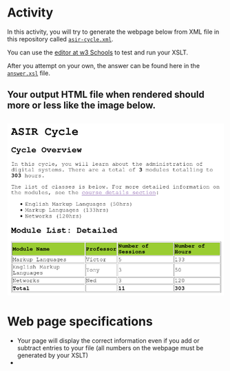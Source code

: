 # Activity
In this activity, you will try to generate the webpage below from XML file in this repository called [`asir-cycle.xml`](https://github.com/TonyTerrasa/xslt-basics-activity/blob/main/asir-cycle-activity/asir-cycle.xml).


You can use the [editor at w3 Schools](https://www.w3schools.com/xml/tryxslt.asp?xmlfile=cdcatalog&xsltfile=cdcatalog) to test and run your XSLT. 


After you attempt on your own, the answer can be found here in the [`answer.xsl`](https://github.com/TonyTerrasa/xslt-basics-activity/blob/main/asir-cycle-activity/answer.xsl) file.


Your output HTML file when rendered should more or less like the image below. 
---
![Desired Result](https://github.com/TonyTerrasa/xslt-basics-activity/blob/main/asir-cycle-activity/asir-cycle.png)
---



# Web page specifications
- Your page will display the correct information even if you add or subtract entries to your file (all numbers on the webpage must be generated by your XSLT)
- 
